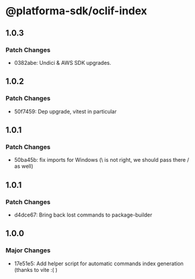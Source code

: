 # @platforma-sdk/oclif-index

## 1.0.3

### Patch Changes

- 0382abe: Undici & AWS SDK upgrades.

## 1.0.2

### Patch Changes

- 50f7459: Dep upgrade, vitest in particular

## 1.0.1

### Patch Changes

- 50ba45b: fix imports for Windows (\ is not right, we should pass there / as well)

## 1.0.1

### Patch Changes

- d4dce67: Bring back lost commands to package-builder

## 1.0.0

### Major Changes

- 17e51e5: Add helper script for automatic commands index generation (thanks to vite :( )

